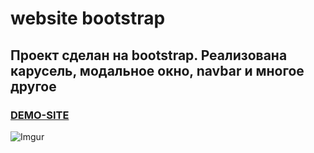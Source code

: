 # website bootstrap

## Проект сделан на bootstrap. Реализована карусель, модальное окно, navbar и многое другое

 ### [DEMO-SITE](https://strannic123.github.io/bootstrap_site/)
 

 ![Imgur](https://i.imgur.com/N1kt0fO.png)
